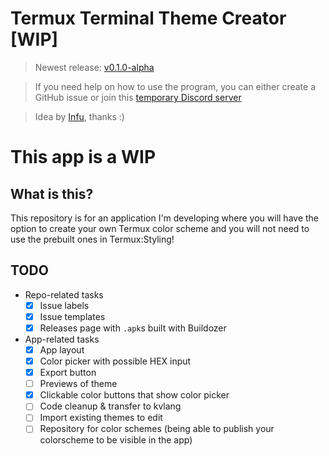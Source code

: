 # Termux Terminal Theme Creator [WIP]

> Newest release: [v0.1.0-alpha](https://github.com/asxlvm/TermuxThemeCreator/releases/tag/v0.1.0-alpha)

> If you need help on how to use the program, you can either create a GitHub issue or join this [temporary Discord server](https://discord.gg/rmt7DRwmbC)

> Idea by [Infu](http://infu.fyi), thanks :)

# This app is a WIP

## What is this?
This repository is for an application I'm developing where you will have the option to create your own Termux color scheme and you will not need to use the prebuilt ones in Termux:Styling!

## TODO
- Repo-related tasks
  - [x] Issue labels
  - [x] Issue templates
  - [x] Releases page with `.apk`s built with Buildozer
- App-related tasks   
  - [x] App layout
  - [x] Color picker with possible HEX input
  - [x] Export button
  - [ ] Previews of theme
  - [x] Clickable color buttons that show color picker
  - [ ] Code cleanup & transfer to kvlang
  - [ ] Import existing themes to edit
  - [ ] Repository for color schemes (being able to publish your colorscheme to be visible in the app)
